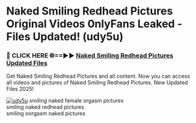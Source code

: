# Naked Smiling Redhead Pictures Original Videos 0nlyFans Leaked - Files Updated! (udy5u)

<h3>🔴 CLICK HERE 🌐==►► <a href="https://tinyurl.com/yckcrads" rel="nofollow">Naked Smiling Redhead Pictures Updated Files</a></h3>

Get Naked Smiling Redhead Pictures and all content. Now you can access all videos and pictures of Naked Smiling Redhead Pictures. New Updated Files 2025!

[![udy5u](https://i.imgur.com/hpKpOFt.gif)](https://tinyurl.com/yckcrads)
smiling naked female orgasm pictures<br>
smiling naked redhead pictures<br>
smiling oorgasm naked pictures